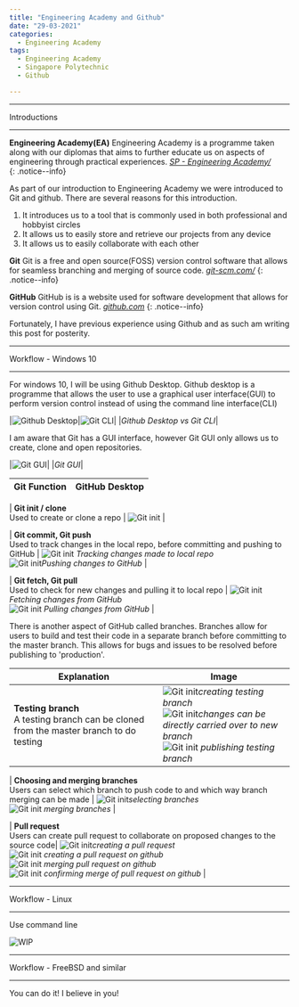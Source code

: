 ```yaml
---
title: "Engineering Academy and Github"
date: "29-03-2021"
categories:
  - Engineering Academy
tags:
  - Engineering Academy
  - Singapore Polytechnic
  - Github

---
```


***

Introductions

***

**Engineering Academy(EA)** Engineering Academy is a programme taken along with our diplomas that aims to further educate us on aspects of engineering through practical experiences. 
<cite><a href="https://www.sp.edu.sg/engineering-cluster/engineering-academy">SP - Engineering Academy/</a></cite>  
{: .notice--info}

As part of our introduction to Engineering Academy we were introduced to Git and github. There are several reasons for this introduction.

1. It introduces us to a tool that is commonly used in both professional and hobbyist circles
2. It allows us to easily store and retrieve our projects from any device
3. It allows us to easily collaborate with each other

**Git** Git is a free and open source(FOSS) version control software that allows for seamless branching and merging of source code.
<cite><a href="https://git-scm.com/">git-scm.com/</a></cite>
{: .notice--info}

**GitHub** GitHub is is a website used for software development that allows for version control using Git.
<cite><a href="https://github.com">github.com</a></cite>
{: .notice--info}

Fortunately, I have previous experience using Github and as such am writing this post for posterity.

***

Workflow - Windows 10

***
For windows 10, I will be using Github Desktop. Github desktop is a programme that allows the user to use a graphical user interface(GUI) to perform version control instead of using the command line interface(CLI)

|![Github Desktop](/assets/images/2021-03-29-engcad-github/Github_blank.png)|![Git CLI](/assets/images/2021-03-29-engcad-github/Git_CLI.png)|
|<em>Github Desktop vs Git CLI</em>|

I am aware that Git has a GUI interface, however Git GUI only allows us to create, clone and open repositories.

|![Git GUI](/assets/images/2021-03-29-engcad-github/Git_GUI.png)|
|<em>Git GUI</em>|

| Git Function| GitHub Desktop |
| ----------- | ----------- |

| <strong>Git init / clone </strong><br> Used to create or clone a repo | ![Git init](/assets/images/2021-03-29-engcad-github/Github_desktop_setup.png)    |

| <strong>Git commit, Git push</strong><br> Used to track changes in the local repo, before committing and pushing to GitHub | ![Git init](/assets/images/2021-03-29-engcad-github/Github_desktop_commit_readme.png) <em>Tracking changes made to local repo</em> <br> ![Git init](/assets/images/2021-03-29-engcad-github/Github_desktop_push-readme.png)<em>Pushing changes to GitHub</em> |

| <strong>Git fetch, Git pull </strong><br> Used to check for new changes and pulling it to local repo | ![Git init](/assets/images/2021-03-29-engcad-github/Github_fetch.png) <em>Fetching changes from GitHub</em> <br> ![Git init](/assets/images/2021-03-29-engcad-github/Github_pull.png) <em>Pulling changes from GitHub</em> |

There is another aspect of GitHub called branches. Branches allow for users to build and test their code in a separate branch before committing to the master branch. This allows for bugs and issues to be resolved before publishing to 'production'.


| Explanation| Image |
| ----------- | ----------- |
| <strong>Testing branch </strong><br> A testing branch can be cloned from the master branch to do testing | ![Git init](/assets/images/2021-03-29-engcad-github/Testing_branch_create.png)<em>creating testing branch</em> <br> ![Git init](/assets/images/2021-03-29-engcad-github/Testing_branch_switch.png)<em>changes can be directly carried over to new branch</em> <br> ![Git init](/assets/images/2021-03-29-engcad-github/Testing_Publish.png) <em>publishing testing branch</em>  |

| <strong>Choosing and merging branches </strong><br> Users can select which branch to push code to and which way branch merging can be made | ![Git init](/assets/images/2021-03-29-engcad-github/Testing_branch_select.png)<em>selecting branches</em> <br> ![Git init](/assets/images/2021-03-29-engcad-github/Testing_branch_merge.png) <em>merging branches</em>  |

| <strong>Pull request </strong><br> Users can create pull request to collaborate on proposed changes to the source code| ![Git init](/assets/images/2021-03-29-engcad-github/Testing_branch_pull_request.png)<em>creating a pull request</em> <br> ![Git init](/assets/images/2021-03-29-engcad-github/Github_create_pull_request.png) <em>creating a pull request on github</em> <br> ![Git init](/assets/images/2021-03-29-engcad-github/Github_merge_pull_request.png) <em>merging pull request on github</em> <br> ![Git init](/assets/images/2021-03-29-engcad-github/Github_merge_pull_request_confirm.png) <em>confirming merge of pull request on github</em>  |


***

Workflow - Linux

***
Use command line

![WIP](/assets/images/bios/WIP.png)

***

Workflow - FreeBSD and similar

***

You can do it! I believe in you!
